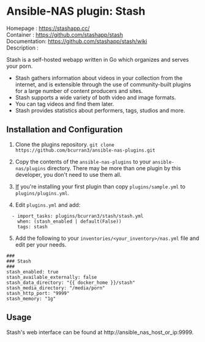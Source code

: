 # Ansible-NAS plugin: Stash

Homepage     : https://stashapp.cc/  
Container    : https://github.com/stashapp/stash  
Documentation: https://github.com/stashapp/stash/wiki  
Description  :  

Stash is a self-hosted webapp written in Go which organizes and serves your porn.
* Stash gathers information about videos in your collection from the internet, and is extensible through the use of community-built plugins for a large number of content producers and sites.
* Stash supports a wide variety of both video and image formats.
* You can tag videos and find them later.
* Stash provides statistics about performers, tags, studios and more.

## Installation and Configuration

1. Clone the plugins repository.
`git clone https://github.com/bcurran3/ansible-nas-plugins.git`

2. Copy the contents of the `ansible-nas-plugins` to your `ansible-nas/plugins` directory. There may be more than one plugin by this developer, you don't need to use them all.

3. <ins>If</ins> you're installing your first plugin than copy `plugins/sample.yml` to `plugins/plugins.yml`.

4. Edit `plugins.yml` and add:
```
  - import_tasks: plugins/bcurran3/stash/stash.yml
    when: (stash_enabled | default(False))
    tags: stash
```

5. Add the following to your `inventories/<your_inventory>/nas.yml` file and edit per your needs.
```
###
### Stash
###
stash_enabled: true
stash_available_externally: false
stash_data_directory: "{{ docker_home }}/stash"
stash_media_directory: "/media/porn"
stash_http_port: "9999"
stash_memory: "1g"
```

## Usage

Stash's web interface can be found at http://ansible_nas_host_or_ip:9999.
